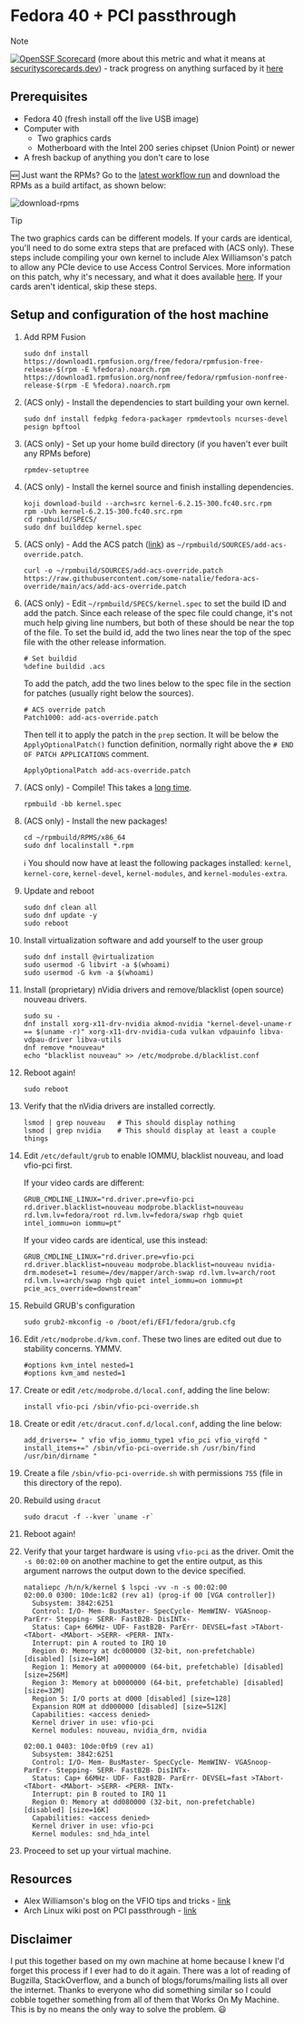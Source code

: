 # Fedora 40 + PCI passthrough

> [!NOTE]
> [![OpenSSF Scorecard](https://api.securityscorecards.dev/projects/github.com/some-natalie/fedora-acs-override/badge)](https://securityscorecards.dev/viewer/?uri=github.com/some-natalie/fedora-acs-override) (more about this metric and what it means at [securityscorecards.dev](https://securityscorecards.dev/)) - track progress on anything surfaced by it [here](https://github.com/some-natalie/fedora-acs-override/issues)

## Prerequisites

- Fedora 40 (fresh install off the live USB image)
- Computer with
  - Two graphics cards
  - Motherboard with the Intel 200 series chipset (Union Point) or newer
- A fresh backup of anything you don't care to lose

:new:  Just want the RPMs?  Go to the [latest workflow run](https://github.com/some-natalie/fedora-acs-override/actions/workflows/build-acs-kernel.yml) and download the RPMs as a build artifact, as shown below:

![download-rpms](pics/download-rpms.png)

> [!TIP]
> The two graphics cards can be different models.  If your cards are identical, you'll need to do some extra steps that are prefaced with (ACS only).  These steps include compiling your own kernel to include Alex Williamson's patch to allow any PCIe device to use Access Control Services.  More information on this patch, why it's necessary, and what it does available [here](https://lkml.org/lkml/2013/5/30/513).  If your cards aren't identical, skip these steps.

## Setup and configuration of the host machine

1. Add RPM Fusion

    ```shell
    sudo dnf install https://download1.rpmfusion.org/free/fedora/rpmfusion-free-release-$(rpm -E %fedora).noarch.rpm https://download1.rpmfusion.org/nonfree/fedora/rpmfusion-nonfree-release-$(rpm -E %fedora).noarch.rpm
    ```

1. (ACS only) - Install the dependencies to start building your own kernel.

    ```shell
    sudo dnf install fedpkg fedora-packager rpmdevtools ncurses-devel pesign bpftool
    ```

1. (ACS only) - Set up your home build directory (if you haven't ever built any RPMs before)

    ```shell
    rpmdev-setuptree
    ```

1. (ACS only) - Install the kernel source and finish installing dependencies.

    ```shell
    koji download-build --arch=src kernel-6.2.15-300.fc40.src.rpm
    rpm -Uvh kernel-6.2.15-300.fc40.src.rpm
    cd rpmbuild/SPECS/
    sudo dnf builddep kernel.spec
    ```

1. (ACS only) - Add the ACS patch ([link](acs/add-acs-override.patch)) as `~/rpmbuild/SOURCES/add-acs-override.patch`.

    ```shell
    curl -o ~/rpmbuild/SOURCES/add-acs-override.patch https://raw.githubusercontent.com/some-natalie/fedora-acs-override/main/acs/add-acs-override.patch    
    ```

1. (ACS only) - Edit `~/rpmbuild/SPECS/kernel.spec` to set the build ID and add the patch.  Since each release of the spec file could change, it's not much help giving line numbers, but both of these should be near the top of the file.  To set the build id, add the two lines near the top of the spec file with the other release information.

    ```specfile
    # Set buildid
    %define buildid .acs
    ```

    To add the patch, add the two lines below to the spec file in the section for patches (usually right below the sources).

    ```specfile
    # ACS override patch
    Patch1000: add-acs-override.patch
    ```

    Then tell it to apply the patch in the `prep` section. It will be below the `ApplyOptionalPatch()` function definition, normally right above the `# END OF PATCH APPLICATIONS` comment.

    ```specfile
    ApplyOptionalPatch add-acs-override.patch
    ```

1. (ACS only) - Compile!  This takes a [long time](https://xkcd.com/303/).

    ```shell
    rpmbuild -bb kernel.spec
    ```

1. (ACS only) - Install the new packages!

    ```shell
    cd ~/rpmbuild/RPMS/x86_64
    sudo dnf localinstall *.rpm
    ```

    :information_source:  You should now have at least the following packages installed:  `kernel`, `kernel-core`, `kernel-devel`, `kernel-modules`, and `kernel-modules-extra`.

1. Update and reboot

    ```shell
    sudo dnf clean all
    sudo dnf update -y
    sudo reboot
    ```

1. Install virtualization software and add yourself to the user group

    ```shell
    sudo dnf install @virtualization
    sudo usermod -G libvirt -a $(whoami)
    sudo usermod -G kvm -a $(whoami)
    ```

1. Install (proprietary) nVidia drivers and remove/blacklist (open source) nouveau drivers.

    ```shell
    sudo su -
    dnf install xorg-x11-drv-nvidia akmod-nvidia "kernel-devel-uname-r == $(uname -r)" xorg-x11-drv-nvidia-cuda vulkan vdpauinfo libva-vdpau-driver libva-utils
    dnf remove *nouveau*
    echo "blacklist nouveau" >> /etc/modprobe.d/blacklist.conf
    ```

1. Reboot again!

    ```shell
    sudo reboot
    ```

1. Verify that the nVidia drivers are installed correctly.

    ```shell
    lsmod | grep nouveau   # This should display nothing
    lsmod | grep nvidia    # This should display at least a couple things
    ```

1. Edit `/etc/default/grub` to enable IOMMU, blacklist nouveau, and load vfio-pci first.

    If your video cards are different:

    ```shell
    GRUB_CMDLINE_LINUX="rd.driver.pre=vfio-pci rd.driver.blacklist=nouveau modprobe.blacklist=nouveau rd.lvm.lv=fedora/root rd.lvm.lv=fedora/swap rhgb quiet intel_iommu=on iommu=pt"
    ```

    If your video cards are identical, use this instead:

    ```shell
    GRUB_CMDLINE_LINUX="rd.driver.pre=vfio-pci rd.driver.blacklist=nouveau modprobe.blacklist=nouveau nvidia-drm.modeset=1 resume=/dev/mapper/arch-swap rd.lvm.lv=arch/root rd.lvm.lv=arch/swap rhgb quiet intel_iommu=on iommu=pt pcie_acs_override=downstream"
    ```

1. Rebuild GRUB's configuration

    ```shell
    sudo grub2-mkconfig -o /boot/efi/EFI/fedora/grub.cfg
    ```

1. Edit `/etc/modprobe.d/kvm.conf`.  These two lines are edited out due to stability concerns.  YMMV.

    ```shell
    #options kvm_intel nested=1
    #options kvm_amd nested=1
    ```

1. Create or edit `/etc/modprobe.d/local.conf`, adding the line below:

    ```shell
    install vfio-pci /sbin/vfio-pci-override.sh
    ```

1. Create or edit `/etc/dracut.conf.d/local.conf`, adding the line below:

    ```shell
    add_drivers+= " vfio vfio_iommu_type1 vfio_pci vfio_virqfd "
    install_items+=" /sbin/vfio-pci-override.sh /usr/bin/find /usr/bin/dirname "
    ```

1. Create a file `/sbin/vfio-pci-override.sh` with permissions `755` (file in this directory of the repo).

1. Rebuild using `dracut`

    ```shell
    sudo dracut -f --kver `uname -r`
    ```

1. Reboot again!

1. Verify that your target hardware is using `vfio-pci` as the driver.  Omit the `-s 00:02:00` on another machine to get the entire output, as this argument narrows the output down to the device specified.

    ```shell
    nataliepc /h/n/k/kernel $ lspci -vv -n -s 00:02:00
    02:00.0 0300: 10de:1c82 (rev a1) (prog-if 00 [VGA controller])
      Subsystem: 3842:6251
      Control: I/O- Mem- BusMaster- SpecCycle- MemWINV- VGASnoop- ParErr- Stepping- SERR- FastB2B- DisINTx-
      Status: Cap+ 66MHz- UDF- FastB2B- ParErr- DEVSEL=fast >TAbort- <TAbort- <MAbort- >SERR- <PERR- INTx-
      Interrupt: pin A routed to IRQ 10
      Region 0: Memory at dc000000 (32-bit, non-prefetchable) [disabled] [size=16M]
      Region 1: Memory at a0000000 (64-bit, prefetchable) [disabled] [size=256M]
      Region 3: Memory at b0000000 (64-bit, prefetchable) [disabled] [size=32M]
      Region 5: I/O ports at d000 [disabled] [size=128]
      Expansion ROM at dd000000 [disabled] [size=512K]
      Capabilities: <access denied>
      Kernel driver in use: vfio-pci
      Kernel modules: nouveau, nvidia_drm, nvidia

    02:00.1 0403: 10de:0fb9 (rev a1)
      Subsystem: 3842:6251
      Control: I/O- Mem- BusMaster- SpecCycle- MemWINV- VGASnoop- ParErr- Stepping- SERR- FastB2B- DisINTx-
      Status: Cap+ 66MHz- UDF- FastB2B- ParErr- DEVSEL=fast >TAbort- <TAbort- <MAbort- >SERR- <PERR- INTx-
      Interrupt: pin B routed to IRQ 11
      Region 0: Memory at dd080000 (32-bit, non-prefetchable) [disabled] [size=16K]
      Capabilities: <access denied>
      Kernel driver in use: vfio-pci
      Kernel modules: snd_hda_intel
    ```

1. Proceed to set up your virtual machine.

## Resources

- Alex Williamson's blog on the VFIO tips and tricks - [link](https://vfio.blogspot.com/)
- Arch Linux wiki post on PCI passthrough -  [link](https://wiki.archlinux.org/index.php/PCI_passthrough_via_OVMF)

## Disclaimer

I put this together based on my own machine at home because I knew I'd forget this process if I ever had to do it again.  There was a lot of reading of Bugzilla, StackOverflow, and a bunch of blogs/forums/mailing lists all over the internet.  Thanks to everyone who did something similar so I could cobble together something from all of them that Works On My Machine.  This is by no means the only way to solve the problem.  :smiley:

